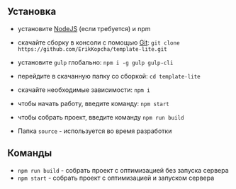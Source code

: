 ## Установка

* установите [NodeJS](https://nodejs.org/en/) (если требуется) и npm
* скачайте сборку в консоли с помощью [Git](https://git-scm.com/downloads): ```git clone https://github.com/ErikKopcha/template-lite.git```
* установите ```gulp``` глобально: ```npm i -g gulp gulp-cli```
* перейдите в скачанную папку со сборкой: ```cd template-lite```
* скачайте необходимые зависимости: ```npm i```
* чтобы начать работу, введите команду: ```npm start```
* чтобы собрать проект, введите команду ```npm run build```

* Папка ```source``` - используется во время разработки

## Команды

* ```npm run build``` - собрать проект с оптимизацией без запуска сервера
* ```npm start``` - собрать проект с оптимизацией и запуском сервера

